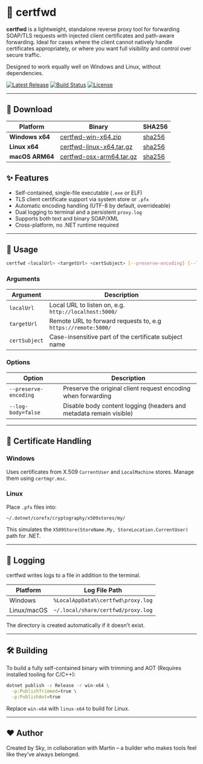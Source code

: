 # 🧭 certfwd

**certfwd** is a lightweight, standalone reverse proxy tool for forwarding SOAP/TLS requests with injected client certificates and path-aware forwarding. Ideal for cases where the client cannot natively handle certificates appropriately, or where you want full visibility and control over secure traffic.

Designed to work equally well on Windows and Linux, without dependencies.

[![Latest Release](https://img.shields.io/github/v/release/bemafred/certfwd?label=release)](https://github.com/bemafred/certfwd/releases)
[![Build Status](https://github.com/bemafred/certfwd/actions/workflows/certfwd-cross-platform-builds.yml/badge.svg)](https://github.com/bemafred/certfwd/actions/workflows/certfwd-cross-platform-builds.yml)
[![License](https://img.shields.io/github/license/bemafred/certfwd)](https://github.com/bemafred/certfwd/blob/main/LICENSE)

---

## 🔐 Download

| Platform       | Binary | SHA256 |
|----------------|--------|--------|
| **Windows x64** | [certfwd-win-x64.zip](https://github.com/bemafred/certfwd/releases/latest/download/certfwd-win-x64.zip) | [sha256](https://github.com/bemafred/certfwd/releases/latest/download/certfwd-win-x64.zip.sha256) |
| **Linux x64**   | [certfwd-linux-x64.tar.gz](https://github.com/bemafred/certfwd/releases/latest/download/certfwd-linux-x64.tar.gz) | [sha256](https://github.com/bemafred/certfwd/releases/latest/download/certfwd-linux-x64.tar.gz.sha256) |
| **macOS ARM64** | [certfwd-osx-arm64.tar.gz](https://github.com/bemafred/certfwd/releases/latest/download/certfwd-osx-arm64.tar.gz) | [sha256](https://github.com/bemafred/certfwd/releases/latest/download/certfwd-osx-arm64.tar.gz.sha256) |

## ✨ Features

- Self-contained, single-file executable (`.exe` or ELF)
- TLS client certificate support via system store or `.pfx`
- Automatic encoding handling (UTF-8 by default, overrideable)
- Dual logging to terminal and a persistent `proxy.log`
- Supports both text and binary SOAP/XML
- Cross-platform, no .NET runtime required

---

## 🚀 Usage

```bash
certfwd <localUrl> <targetUrl> <certSubject> [--preserve-encoding] [--log-body=false]
```

### Arguments

| Argument            | Description                                                        |
|---------------------|--------------------------------------------------------------------|
| `localUrl`          | Local URL to listen on, e.g. `http://localhost:5000/`              |
| `targetUrl`         | Remote URL to forward requests to, e.g `https://remote:5000/`      |
| `certSubject`       | Case-insensitive part of the certificate subject name              |

### Options

| Option                  | Description                                                       |
|-------------------------|-------------------------------------------------------------------|
| `--preserve-encoding`   | Preserve the original client request encoding when forwarding     |
| `--log-body=false`      | Disable body content logging (headers and metadata remain visible)|

---

## 🔐 Certificate Handling

### Windows
Uses certificates from X.509 `CurrentUser` and `LocalMachine` stores. Manage them using `certmgr.msc`.

### Linux
Place `.pfx` files into:
```
~/.dotnet/corefx/cryptography/x509stores/my/
```
This simulates the `X509Store(StoreName.My, StoreLocation.CurrentUser)` path for .NET.

---

## 📁 Logging

certfwd writes logs to a file in addition to the terminal.

| Platform   | Log File Path                                         |
|------------|--------------------------------------------------------|
| Windows    | `%LocalAppData%\certfwd\proxy.log`                    |
| Linux/macOS| `~/.local/share/certfwd/proxy.log`                    |

The directory is created automatically if it doesn't exist.

---

## 🛠 Building

To build a fully self-contained binary with trimming and AOT (Requires installed tooling for C/C++):

```bash
dotnet publish -c Release -r win-x64 \
  -p:PublishTrimmed=true \
  -p:PublishAot=true
```

Replace `win-x64` with `linux-x64` to build for Linux.

---

## ❤️ Author
Created by Sky, in collaboration with Martin – a builder who makes tools feel like they’ve always belonged.



